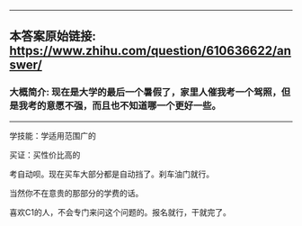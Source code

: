 ----------------------------------------
## 本答案原始链接: https://www.zhihu.com/question/610636622/answer/
### 大概简介: 现在是大学的最后一个暑假了，家里人催我考一个驾照，但是我考的意愿不强，而且也不知道哪一个更好一些。
----------------------------------------
学技能：学适用范围广的

买证：买性价比高的



考自动呗。现在买车大部分都是自动挡了。刹车油门就行。

当然你不在意贵的那部分的学费的话。

喜欢C1的人，不会专门来问这个问题的。报名就行，干就完了。

